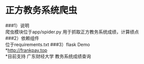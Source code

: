 # 正方教务系统爬虫  
###1）说明  
爬虫模块位于app/spider.py
用于抓取正方教务系统成绩，计算绩点  
###2）依赖组件  
位于requirements.txt
###3）flask Demo  
*http://frankpay.top  
*目前支持 广东财经大学 教务系统成绩查询
